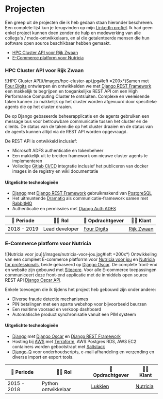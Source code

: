 # Projecten

Een greep uit de projecten die ik heb gedaan staan hieronder beschreven. Een complete lijst kun je terugvinden op mijn [LinkedIn profiel](https://www.linkedin.com/in/maerteijn/). Ik had geen enkel project kunnen doen zonder de hulp en medewerking van alle collega's /  mede-ontwikkelaars, en al die getalenteerde mensen die hun software open source beschikbaar hebben gemaakt.

- [HPC Cluster API voor Rijk Zwaan](#hpc-cluster-api-voor-rijk-zwaan)
- [E-Commerce platform voor Nutricia](#e-commerce-platform-voor-nutricia)


### HPC Cluster API voor Rijk Zwaan

![HPC Cluster API](/images/hpc-cluster-api.jpg#left =200x*)Samen met [Four Digits](https://www.fourdigits.nl/) ontwierpen én ontwikkelden we met [Django REST Framework](https://www.django-rest-framework.org) een makkelijk te begrijpen en toegankelijke REST API om een High Performance Computing Cluster te ontsluiten. Complexe en veeleisende taken kunnen zo makkelijk op het cluster worden afgevuurd door specifieke agents die op het cluster draaien.

De op Django gebaseerde beheerapplicatie en de agents gebruiken een message bus voor betrouwbare communicatie tussen het cluster en de clients. De status van de taken die op het cluster draaien en de status van de agents kunnen altijd via de REST API worden opgevraagd.


De REST API is ontwikkeld inclusief:
- Microsoft ADFS authenticatie en tokenbeheer
- Een makkelijk uit te breiden framework om nieuwe cluster agents te implementeren
- Volledige [Gitlab CI/CD](https://docs.gitlab.com/ee/ci/) integratie inclusief het publiceren van docker images in de registry en wiki documentatie


#### Uitgelichte technologieën
- [Django](https://www.djangoproject.com/) met [Django REST Framework](https://www.django-rest-framework.org/) gebruikmakend van [PostgreSQL](https://www.postgresql.org/)
- Het uitmuntende [Dramatiq](https://dramatiq.io/) als communicatie-framework samen met [RabbitMQ](https://www.rabbitmq.com/)
- Authenticatie en permissiies met [Django Auth ADFS](https://github.com/jobec/django-auth-adfs)


| :calendar: Periode  | :man_technologist: Rol | :office: Opdrachtgever                   | :man_office_worker: Klant               |
| ------------------  | ---------------------- | ---------------------------------------- | ----------------------------------------|
| 2018 - 2019         | Lead developer         | [Four Digits](https://www.fourdigits.nl) | [Rijk Zwaan](https://www.rijkzwaan.com) |



### E-Commerce platform voor Nutricia

![Nutricia voor jou](/images/nutricia-voor-jou.jpg#left =200x*) Ontwikkeling van een compleet E-commerce platforrm voor [Nutricia voor jou](https://www.nutriciavoorjou.nl) en [Nutricia for professionals](https://www.nutriciavoorprofessionals.nl/), beide gebaseerd op [Django Oscar](https://github.com/django-oscar/django-oscar). De complete front-end en website zijn gebouwd met [Sitecore](https://www.sitecore.com). Voor alle E-commerce toepassingen communiceert deze front-end applicatie met de inmiddels open source REST API [Django Oscar API](https://django-oscar-api.readthedocs.io/en/latest/).

Enkele toevoegen die ik tijdens het project heb gebouwd zijn onder andere:
- Diverse fraude detectie mechanismes
- PIN betalingen met een aparte webshop voor bijvoorbeeld beurzen
- Een realtime vooraad en verkoop dashboard
- Automatische product synchronisatie vanuit een PIM systeem


#### Uitgelichte technologieën
- [Django](https://www.djangoproject.com/) met [Django Oscar](https://github.com/django-oscar/django-oscar) en [Django REST Framework](https://www.django-rest-framework.org/)
- Hosting bij [AWS](https://aws.amazon.com/) met [Terraform](https://www.terraform.io/), AWS Postgres RDS, AWS EC2 containers worden gebootstrapt met [Saltstack](https://www.saltstack.com/)
- [Django-Q](https://django-q.readthedocs.io/en/latest/) voor onderhoudscripts, e-mail afhandeling en verzending en diverse import en export tools.


| :calendar: Periode | :man_technologist: Rol | :office: Opdrachtgever                | :man_office_worker: Klant                  |
| ------------------ | -----------------------| ------------------------------------- | ------------------------------------------ |
| 2015 - 2018        | Python ontwikkelaar    | [Lukkien](https://www.lukkien.com/)   | [Nutricia](https://www.nutriciavoorjou.nl) |

